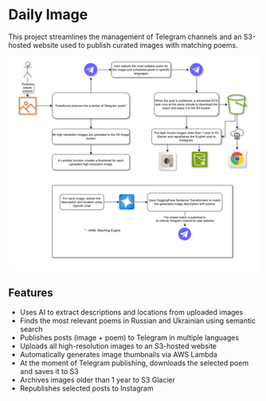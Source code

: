 # Daily Image

This project streamlines the management of Telegram channels and an S3-hosted website used to publish curated images with matching poems.

![Workflow Diagram](desc.png)

## Features

- Uses AI to extract descriptions and locations from uploaded images
- Finds the most relevant poems in Russian and Ukrainian using semantic search
- Publishes posts (image + poem) to Telegram in multiple languages
- Uploads all high-resolution images to an S3-hosted website
- Automatically generates image thumbnails via AWS Lambda
- At the moment of Telegram publishing, downloads the selected poem and saves it to S3
- Archives images older than 1 year to S3 Glacier
- Republishes selected posts to Instagram